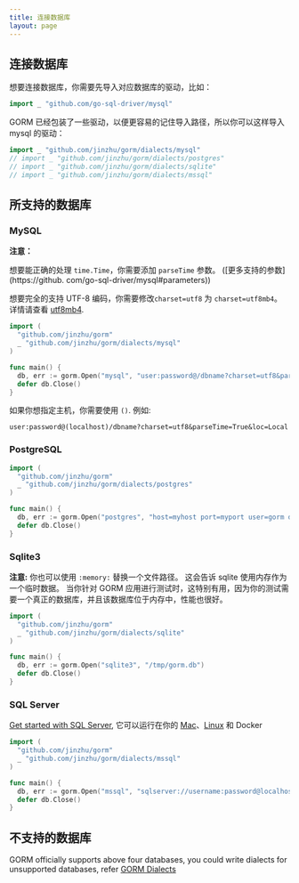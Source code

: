 ```yaml
---
title: 连接数据库
layout: page
---
```


## 连接数据库

想要连接数据库，你需要先导入对应数据库的驱动，比如：

```go
import _ "github.com/go-sql-driver/mysql"
```

GORM 已经包装了一些驱动，以便更容易的记住导入路径，所以你可以这样导入 mysql 的驱动：

```go
import _ "github.com/jinzhu/gorm/dialects/mysql"
// import _ "github.com/jinzhu/gorm/dialects/postgres"
// import _ "github.com/jinzhu/gorm/dialects/sqlite"
// import _ "github.com/jinzhu/gorm/dialects/mssql"
```

## 所支持的数据库

### MySQL

**注意：**

想要能正确的处理 `time.Time`，你需要添加 `parseTime` 参数。 ([更多支持的参数](https://github. com/go-sql-driver/mysql#parameters))

想要完全的支持 UTF-8 编码，你需要修改`charset=utf8` 为 `charset=utf8mb4`。 详情请查看 [utf8mb4](https://mathiasbynens.be/notes/mysql-utf8mb4).

```go
import (
  "github.com/jinzhu/gorm"
  _ "github.com/jinzhu/gorm/dialects/mysql"
)

func main() {
  db, err := gorm.Open("mysql", "user:password@/dbname?charset=utf8&parseTime=True&loc=Local")
  defer db.Close()
}
```

如果你想指定主机，你需要使用 `()`. 例如:

    user:password@(localhost)/dbname?charset=utf8&parseTime=True&loc=Local
    

### PostgreSQL

```go
import (
  "github.com/jinzhu/gorm"
  _ "github.com/jinzhu/gorm/dialects/postgres"
)

func main() {
  db, err := gorm.Open("postgres", "host=myhost port=myport user=gorm dbname=gorm password=mypassword")
  defer db.Close()
}
```

### Sqlite3

**注意:** 你也可以使用 `:memory:` 替换一个文件路径。 这会告诉 sqlite 使用内存作为一个临时数据。 当你针对 GORM 应用进行测试时，这特别有用，因为你的测试需要一个真正的数据库，并且该数据库位于内存中，性能也很好。

```go
import (
  "github.com/jinzhu/gorm"
  _ "github.com/jinzhu/gorm/dialects/sqlite"
)

func main() {
  db, err := gorm.Open("sqlite3", "/tmp/gorm.db")
  defer db.Close()
}
```

### SQL Server

[Get started with SQL Server](https://www.microsoft.com/en-us/sql-server/developer-get-started/go), 它可以运行在你的 [Mac](https://sqlchoice.azurewebsites.net/en-us/sql-server/developer-get-started/go/mac/)、[Linux](https://sqlchoice.azurewebsites.net/en-us/sql-server/developer-get-started/go/ubuntu/) 和 Docker

```go
import (
  "github.com/jinzhu/gorm"
  _ "github.com/jinzhu/gorm/dialects/mssql"
)

func main() {
  db, err := gorm.Open("mssql", "sqlserver://username:password@localhost:1433?database=dbname")
  defer db.Close()
}
```

## 不支持的数据库

GORM officially supports above four databases, you could write dialects for unsupported databases, refer [GORM Dialects](/docs/dialects.html)